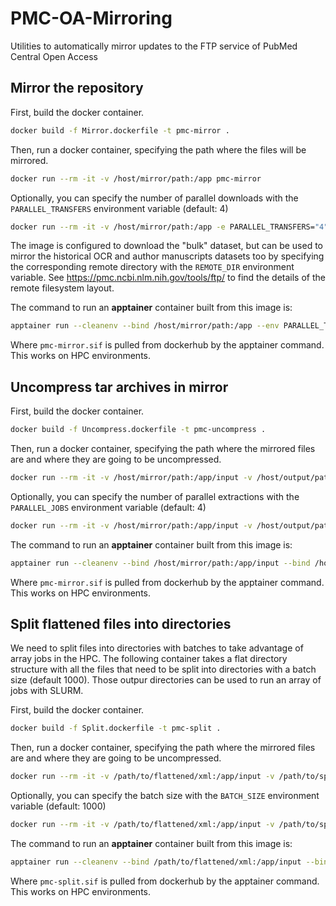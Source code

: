 # PMC-OA-Mirroring
Utilities to automatically mirror updates to the FTP service of PubMed Central Open Access

## Mirror the repository
First, build the docker container.
```bash
docker build -f Mirror.dockerfile -t pmc-mirror .
```

Then, run a docker container, specifying the path where the files will be mirrored.
```bash
docker run --rm -it -v /host/mirror/path:/app pmc-mirror
```

Optionally, you can specify the number of parallel downloads with the `PARALLEL_TRANSFERS` environment variable (default: 4)
```bash
docker run --rm -it -v /host/mirror/path:/app -e PARALLEL_TRANSFERS="4" pmc-mirror
```

The image is configured to download the "bulk" dataset, but can be used to mirror the historical OCR and author manuscripts datasets too by specifying the corresponding remote directory with the `REMOTE_DIR` environment variable. See https://pmc.ncbi.nlm.nih.gov/tools/ftp/ to find the details of the remote filesystem layout.


The command to run an __apptainer__ container built from this image is:
```bash 
apptainer run --cleanenv --bind /host/mirror/path:/app --env PARALLEL_TRANSFERS=4 pmc-mirror.sif
```
Where `pmc-mirror.sif` is pulled from dockerhub by the apptainer command. This works on HPC environments.

## Uncompress tar archives in mirror
First, build the docker container.
```bash
docker build -f Uncompress.dockerfile -t pmc-uncompress .
```

Then, run a docker container, specifying the path where the mirrored files are and where they are going to be uncompressed.
```bash
docker run --rm -it -v /host/mirror/path:/app/input -v /host/output/path pmc-uncompress
```

Optionally, you can specify the number of parallel extractions with the `PARALLEL_JOBS` environment variable (default: 4)
```bash
docker run --rm -it -v /host/mirror/path:/app/input -v /host/output/path -e PARALLEL_JOBS="10" pmc-uncompress
```


The command to run an __apptainer__ container built from this image is:
```bash 
apptainer run --cleanenv --bind /host/mirror/path:/app/input --bind /host/output/path --env PARALLEL_JOBS=10 pmc-uncompress.sif
```
Where `pmc-mirror.sif` is pulled from dockerhub by the apptainer command. This works on HPC environments.

## Split flattened files into directories

We need to split files into directories with batches to take advantage of array jobs in the HPC. The following container takes a flat directory structure with all the files that need to be split into directories with a batch size (default 1000). Those outpur directories can be used to run an array of jobs with SLURM.

First, build the docker container.
```bash
docker build -f Split.dockerfile -t pmc-split .
```

Then, run a docker container, specifying the path where the mirrored files are and where they are going to be uncompressed.
```bash
docker run --rm -it -v /path/to/flattened/xml:/app/input -v /path/to/splits:/app/output pmc-split
```

Optionally, you can specify the batch size with the `BATCH_SIZE` environment variable (default: 1000)
```bash
docker run --rm -it -v /path/to/flattened/xml:/app/input -v /path/to/splits:/app/output -e BATCH_SIZE=5000 pmc-split
```

The command to run an __apptainer__ container built from this image is:
```bash 
apptainer run --cleanenv --bind /path/to/flattened/xml:/app/input --bind /path/to/splits:/app/output --env BATCH_SIZE=5000 pmc-split.sif
```
Where `pmc-split.sif` is pulled from dockerhub by the apptainer command. This works on HPC environments.